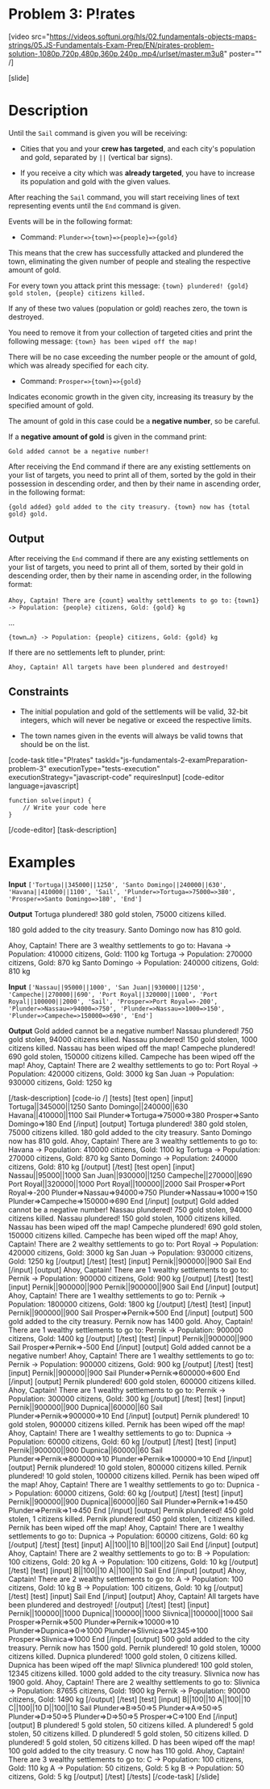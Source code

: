 # Problem 3: P!rates

[video src="https://videos.softuni.org/hls/02.fundamentals-objects-maps-strings/05.JS-Fundamentals-Exam-Prep/EN/pirates-problem-solution-,1080p,720p,480p,360p,240p,.mp4/urlset/master.m3u8" poster="" /]

[slide]
# Description
Until the `Sail` command is given you will be receiving:

* Cities that you and your **crew has targeted**, and each city's population and gold, separated by `||` (vertical bar signs).

* If you receive a city which was **already targeted**, you have to increase its population and gold with the given values.

After reaching the `Sail` command, you will start receiving lines of text representing events until the `End` command is given.

Events will be in the following format:

* Command: `Plunder=>{town}=>{people}=>{gold}`

This means that the crew has successfully attacked and plundered the town, eliminating the given number of people and stealing the respective amount of gold.

For every town you attack print this message: `{town} plundered! {gold} gold stolen, {people} citizens killed.`

If any of these two values (population or gold) reaches zero, the town is destroyed.

You need to remove it from your collection of targeted cities and print the following message: `{town} has been wiped off the map!`

There will be no case exceeding the number people or the amount of gold, which was already specified for each city.

* Command: `Prosper=>{town}=>{gold}`

Indicates economic growth in the given city, increasing its treasury by the specified amount of gold.

The amount of gold in this case could be a **negative number**, so be careful.

If a **negative amount of gold** is given in the command print:  

`Gold added cannot be a negative number!`

After receiving the End command if there are any existing settlements on your list of targets, you need to print all of them, sorted by the gold in their possession in descending order, and then by their name in ascending order, in the following format: 

`{gold added} gold added to the city treasury. {town} now has {total gold} gold.`


## Output

After receiving the `End` command if there are any existing settlements on your list of targets, you need to print all of them, sorted by their gold in descending order, then by their name in ascending order, in the following format:

`Ahoy, Captain! There are {count} wealthy settlements to go to:`
`{town1} -> Population: {people} citizens, Gold: {gold} kg`

\.\.\.

`{town…n} -> Population: {people} citizens, Gold: {gold} kg`

If there are no settlements left to plunder, print:

`Ahoy, Captain! All targets have been plundered and destroyed!`

## Constraints

* The initial population and gold of the settlements will be valid, 32-bit integers, which will never be negative or exceed the respective limits.

* The town names given in the events will always be valid towns that should be on the list.

[code-task title="P!rates" taskId="js-fundamentals-2-examPreparation-problem-3" executionType="tests-execution" executionStrategy="javascript-code" requiresInput]
[code-editor language=javascript]
```
function solve(input) {
	// Write your code here
}
```

[/code-editor]
[task-description]

# Examples
**Input** 
`['Tortuga||345000||1250', 'Santo Domingo||240000||630', 'Havana||410000||1100', 'Sail', 'Plunder=>Tortuga=>75000=>380', 'Prosper=>Santo Domingo=>180', 'End']`

**Output**
Tortuga plundered! 380 gold stolen, 75000 citizens killed.

180 gold added to the city treasury. Santo Domingo now has 810 gold.

Ahoy, Captain! There are 3 wealthy settlements to go to:
Havana \-\> Population: 410000 citizens, Gold: 1100 kg
Tortuga \-\> Population: 270000 citizens, Gold: 870 kg
Santo Domingo \-\> Population: 240000 citizens, Gold: 810 kg

 **Input** 
`['Nassau||95000||1000', 'San Juan||930000||1250', 'Campeche||270000||690', 'Port Royal||320000||1000', 'Port Royal||100000||2000', 'Sail', 'Prosper=>Port Royal=>-200', 'Plunder=>Nassau=>94000=>750', 'Plunder=>Nassau=>1000=>150', 'Plunder=>Campeche=>150000=>690', 'End']`

**Output**
Gold added cannot be a negative number\!
Nassau plundered\! 750 gold stolen, 94000 citizens killed.
Nassau plundered\! 150 gold stolen, 1000 citizens killed.
Nassau has been wiped off the map\!
Campeche plundered\! 690 gold stolen, 150000 citizens killed.
Campeche has been wiped off the map\!
Ahoy, Captain\! There are 2 wealthy settlements to go to:
Port Royal \-\> Population: 420000 citizens, Gold: 3000 kg
San Juan \-\> Population: 930000 citizens, Gold: 1250 kg


[/task-description]
[code-io /]
[tests]
[test open]
[input]
Tortuga\|\|345000\|\|1250
Santo Domingo\|\|240000\|\|630
Havana\|\|410000\|\|1100
Sail
Plunder\=\>Tortuga\=\>75000\=\>380
Prosper\=\>Santo Domingo\=\>180
End
[/input]
[output]
Tortuga plundered! 380 gold stolen, 75000 citizens killed.
180 gold added to the city treasury. Santo Domingo now has 810 gold.
Ahoy, Captain\! There are 3 wealthy settlements to go to\:
Havana -\> Population\: 410000 citizens, Gold: 1100 kg
Tortuga -\> Population\: 270000 citizens, Gold: 870 kg
Santo Domingo -\> Population\: 240000 citizens, Gold\: 810 kg
[/output]
[/test]
[test open]
[input]
Nassau\|\|95000\|\|1000
San Juan\|\|930000\|\|1250
Campeche\|\|270000\|\|690
Port Royal\|\|320000\|\|1000
Port Royal\|\|100000\|\|2000
Sail
Prosper\=\>Port Royal\=\>\-200
Plunder\=\>Nassau\=\>94000\=\>750
Plunder\=\>Nassau\=\>1000\=\>150
Plunder\=\>Campeche\=\>150000\=\>690
End
[/input]
[output]
Gold added cannot be a negative number\!
Nassau plundered\! 750 gold stolen, 94000 citizens killed.
Nassau plundered\! 150 gold stolen, 1000 citizens killed.
Nassau has been wiped off the map\!
Campeche plundered\! 690 gold stolen, 150000 citizens killed.
Campeche has been wiped off the map\!
Ahoy, Captain\! There are 2 wealthy settlements to go to\:
Port Royal \-\> Population: 420000 citizens, Gold: 3000 kg
San Juan \-\> Population: 930000 citizens, Gold: 1250 kg
[/output]
[/test]
[test]
[input]
Pernik\|\|900000\|\|900
Sail
End
[/input]
[output]
Ahoy, Captain\! There are 1 wealthy settlements to go to\:
Pernik \-\> Population: 900000 citizens, Gold\: 900 kg
[/output]
[/test]
[test]
[input]
Pernik\|\|900000\|\|900
Pernik\|\|900000\|\|900
Sail
End
[/input]
[output]
Ahoy, Captain\! There are 1 wealthy settlements to go to:
Pernik \-\> Population\: 1800000 citizens, Gold: 1800 kg
[/output]
[/test]
[test]
[input]
Pernik\|\|900000\|\|900
Sail
Prosper\=\>Pernik\=\>500
End
[/input]
[output]
500 gold added to the city treasury. Pernik now has 1400 gold.
Ahoy, Captain\! There are 1 wealthy settlements to go to\:
Pernik \-\> Population\: 900000 citizens, Gold: 1400 kg
[/output]
[/test]
[test]
[input]
Pernik\|\|900000\|\|900
Sail
Prosper\=\>Pernik\=\>-500
End
[/input]
[output]
Gold added cannot be a negative number\!
Ahoy, Captain\! There are 1 wealthy settlements to go to\:
Pernik \-\> Population\: 900000 citizens, Gold\: 900 kg
[/output]
[/test]
[test]
[input]
Pernik\|\|900000\|\|900
Sail
Plunder\=\>Pernik\=\>600000\=\>600
End
[/input]
[output]
Pernik plundered\! 600 gold stolen, 600000 citizens killed.
Ahoy, Captain\! There are 1 wealthy settlements to go to\:
Pernik \-\> Population\: 300000 citizens, Gold: 300 kg
[/output]
[/test]
[test]
[input]
Pernik\|\|900000\|\|900
Dupnica\|\|60000\|\|60
Sail
Plunder\=\>Pernik\=\>900000\=\>10
End
[/input]
[output]
Pernik plundered\! 10 gold stolen, 900000 citizens killed.
Pernik has been wiped off the map\!
Ahoy, Captain\! There are 1 wealthy settlements to go to\:
Dupnica \-\> Population\: 60000 citizens, Gold: 60 kg
[/output]
[/test]
[test]
[input]
Pernik\|\|900000\|\|900
Dupnica\|\|60000\|\|60
Sail
Plunder\=\>Pernik\=\>800000\=\>10
Plunder\=\>Pernik\=\>100000\=\>10
End
[/input]
[output]
Pernik plundered\! 10 gold stolen, 800000 citizens killed.
Pernik plundered\! 10 gold stolen, 100000 citizens killed.
Pernik has been wiped off the map\!
Ahoy, Captain\! There are 1 wealthy settlements to go to:
Dupnica \-\> Population\: 60000 citizens, Gold: 60 kg
[/output]
[/test]
[test]
[input]
Pernik\|\|900000\|\|900
Dupnica\|\|60000\|\|60
Sail
Plunder\=\>Pernik\=\>1\=\>450
Plunder\=\>Pernik\=\>1\=\>450
End
[/input]
[output]
Pernik plundered\! 450 gold stolen, 1 citizens killed.
Pernik plundered\! 450 gold stolen, 1 citizens killed.
Pernik has been wiped off the map\!
Ahoy, Captain\! There are 1 wealthy settlements to go to\:
Dupnica \-\> Population\: 60000 citizens, Gold\: 60 kg
[/output]
[/test]
[test]
[input]
A\|\|100\|\|10
B\|\|100\|\|20
Sail
End
[/input]
[output]
Ahoy, Captain\! There are 2 wealthy settlements to go to\:
B \-\> Population\: 100 citizens, Gold\: 20 kg
A \-\> Population\: 100 citizens, Gold\: 10 kg
[/output]
[/test]
[test]
[input]
B\|\|100\|\|10
A\|\|100\|\|10
Sail
End
[/input]
[output]
Ahoy, Captain\! There are 2 wealthy settlements to go to\:
A \-\> Population\: 100 citizens, Gold\: 10 kg
B \-\> Population\: 100 citizens, Gold\: 10 kg
[/output]
[/test]
[test]
[input]
Sail
End
[/input]
[output]
Ahoy, Captain\! All targets have been plundered and destroyed\!
[/output]
[/test]
[test]
[input]
Pernik\|\|100000\|\|1000
Dupnica\|\|100000\|\|1000
Slivnica\|\|100000\|\|1000
Sail
Prosper\=\>Pernik\=\>500
Plunder\=\>Pernik\=\>10000\=\>10
Plunder\=\>Dupnica\=\>0\=\>1000
Plunder\=\>Slivnica\=\>12345\=\>100
Prosper\=\>Slivnica\=\>1000
End
[/input]
[output]
500 gold added to the city treasury. Pernik now has 1500 gold.
Pernik plundered\! 10 gold stolen, 10000 citizens killed.
Dupnica plundered\! 1000 gold stolen, 0 citizens killed.
Dupnica has been wiped off the map\!
Slivnica plundered\! 100 gold stolen, 12345 citizens killed.
1000 gold added to the city treasury. Slivnica now has 1900 gold.
Ahoy, Captain\! There are 2 wealthy settlements to go to:
Slivnica \-\> Population\: 87655 citizens, Gold: 1900 kg
Pernik \-\> Population\: 90000 citizens, Gold: 1490 kg
[/output]
[/test]
[test]
[input]
B\|\|100\|\|10
A\|\|100\|\|10
C\|\|100\|\|10
D\|\|100\|\|10
Sail
Plunder\=\>B\=\>50\=\>5
Plunder\=\>A\=\>50\=\>5
Plunder\=\>D\=\>50\=\>5
Plunder\=\>D\=\>50\=\>5
Prosper\=\>C\=\>100
End
[/input]
[output]
B plundered\! 5 gold stolen, 50 citizens killed.
A plundered\! 5 gold stolen, 50 citizens killed.
D plundered\! 5 gold stolen, 50 citizens killed.
D plundered\! 5 gold stolen, 50 citizens killed.
D has been wiped off the map\!
100 gold added to the city treasury. C now has 110 gold.
Ahoy, Captain\! There are 3 wealthy settlements to go to:
C \-\> Population\: 100 citizens, Gold\: 110 kg
A \-\> Population\: 50 citizens, Gold\: 5 kg
B \-\> Population\: 50 citizens, Gold\: 5 kg
[/output]
[/test]
[/tests]
[/code-task]
[/slide]
